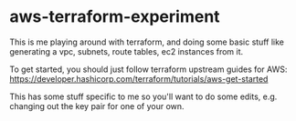 # aws-terraform-experiment
This is me playing around with terraform, and doing some basic stuff like generating a vpc, subnets, route tables, ec2 instances from it.

To get started, you should just follow terraform upstream guides for AWS: https://developer.hashicorp.com/terraform/tutorials/aws-get-started

This has some stuff specific to me so you'll want to do some edits, e.g. changing out the key pair for one of your own.